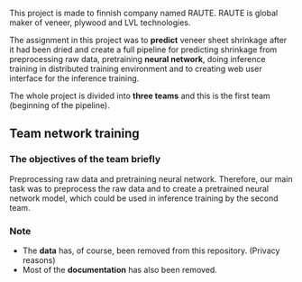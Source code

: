 This project is made to finnish company named RAUTE. RAUTE is global maker of veneer, plywood and LVL technologies. 

The assignment in this project was to **predict** veneer sheet shrinkage after it had been dried and create a full pipeline for predicting shrinkage from preprocessing raw data, pretraining **neural network**, doing inference training in distributed training environment and to creating web user interface for the inference training. 

The whole project is divided into **three teams** and this is the first team (beginning of the pipeline).

## Team network training

### The objectives of the team briefly
Preprocessing raw data and pretraining neural network. Therefore, our main task was to preprocess the raw data and to create a pretrained neural network model, which could be used in inference training by the second team.


### Note
- The **data** has, of course, been removed from this repository. (Privacy reasons)
- Most of the **documentation** has also been removed.
